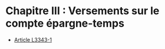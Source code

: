 # Chapitre III : Versements sur le compte épargne-temps

* [Article L3343-1](./LEGIARTI000006903115.md)
